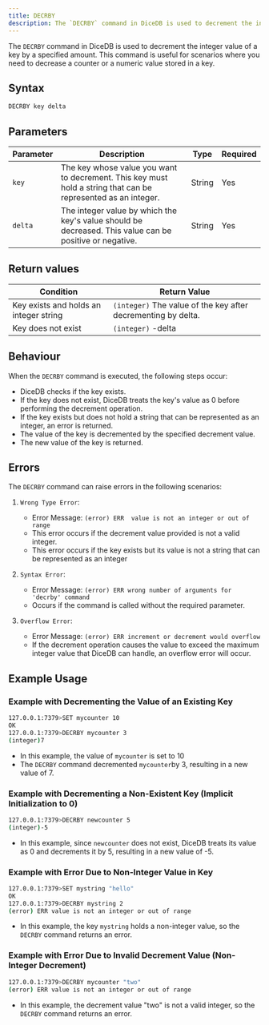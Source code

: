 ```yaml
---
title: DECRBY
description: The `DECRBY` command in DiceDB is used to decrement the integer value of a key by a specified amount. This command is useful for scenarios where you need to decrease a counter or a numeric value stored in a key.
---
```


The `DECRBY` command in DiceDB is used to decrement the integer value of a key by a specified amount. This command is useful for scenarios where you need to decrease a counter or a numeric value stored in a key.

## Syntax

```bash
DECRBY key delta
```

## Parameters

| Parameter | Description                                                                                                   | Type   | Required |
| --------- | ------------------------------------------------------------------------------------------------------------- | ------ | -------- |
| `key`     | The key whose value you want to decrement. This key must hold a string that can be represented as an integer. | String | Yes      |
| `delta`   | The integer value by which the key's value should be decreased. This value can be positive or negative.       | String | Yes      |

## Return values

| Condition                              | Return Value                                                  |
| -------------------------------------- | ------------------------------------------------------------- |
| Key exists and holds an integer string | `(integer)` The value of the key after decrementing by delta. |
| Key does not exist                     | `(integer)` -delta                                            |

## Behaviour

When the `DECRBY` command is executed, the following steps occur:

- DiceDB checks if the key exists.
- If the key does not exist, DiceDB treats the key's value as 0 before performing the decrement operation.
- If the key exists but does not hold a string that can be represented as an integer, an error is returned.
- The value of the key is decremented by the specified decrement value.
- The new value of the key is returned.

## Errors

The `DECRBY` command can raise errors in the following scenarios:

1. `Wrong Type Error`:

   - Error Message: `(error) ERR  value is not an integer or out of range`
   - This error occurs if the decrement value provided is not a valid integer.
   - This error occurs if the key exists but its value is not a string that can be represented as an integer

2. `Syntax Error`:

   - Error Message: `(error) ERR wrong number of arguments for 'decrby' command`
   - Occurs if the command is called without the required parameter.

3. `Overflow Error`:

   - Error Message: `(error) ERR increment or decrement would overflow`
   - If the decrement operation causes the value to exceed the maximum integer value that DiceDB can handle, an overflow error will occur.

## Example Usage

### Example with Decrementing the Value of an Existing Key

```bash
127.0.0.1:7379>SET mycounter 10
OK
127.0.0.1:7379>DECRBY mycounter 3
(integer)7
```
- In this example, the value of `mycounter` is set to 10
- The `DECRBY` command decremented `mycounter`by 3, resulting in a new value of 7.

### Example with Decrementing a Non-Existent Key (Implicit Initialization to 0)

```bash
127.0.0.1:7379>DECRBY newcounter 5
(integer)-5
```

- In this example, since `newcounter` does not exist, DiceDB treats its value as 0 and decrements it by 5, resulting in a new value of -5.

### Example with Error Due to Non-Integer Value in Key

```bash
127.0.0.1:7379>SET mystring "hello"
OK
127.0.0.1:7379>DECRBY mystring 2
(error) ERR value is not an integer or out of range
```

- In this example, the key `mystring` holds a non-integer value, so the `DECRBY` command returns an error.

### Example with Error Due to Invalid Decrement Value (Non-Integer Decrement)

```bash
127.0.0.1:7379>DECRBY mycounter "two"
(error) ERR value is not an integer or out of range
```

- In this example, the decrement value "two" is not a valid integer, so the `DECRBY` command returns an error.
